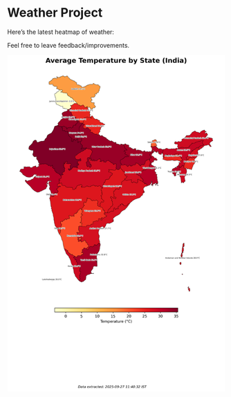 # Weather Project

Here’s the latest heatmap of weather:

Feel free to leave feedback/improvements.

![India Heatmap](docs/assets/india_heatmap.png?v=D77FDA)
